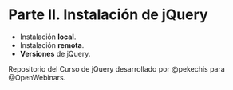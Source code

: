 # Parte II. Instalación de jQuery

* Instalación **local**.
* Instalación **remota**.
* **Versiones** de jQuery.


Repositorio del Curso de jQuery desarrollado por @pekechis para @OpenWebinars.
